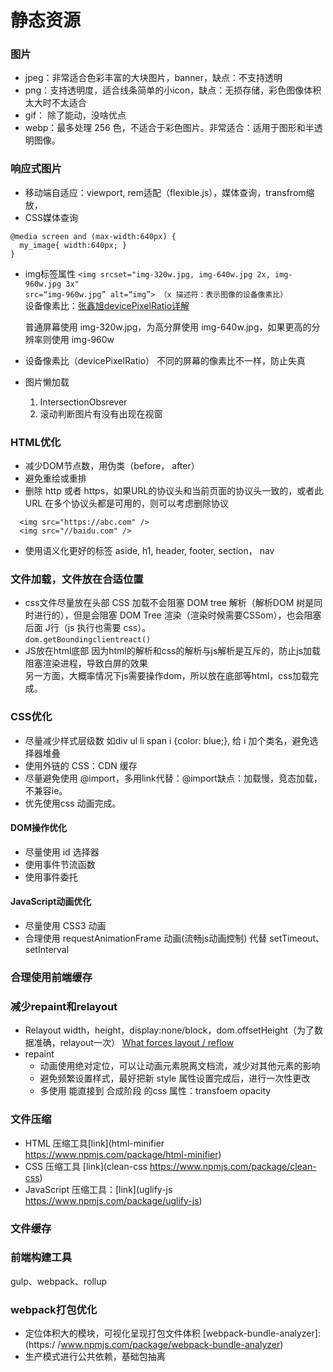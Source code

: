 # 静态资源

### 图片
  - jpeg：非常适合色彩丰富的大块图片，banner，缺点：不支持透明      
  - png：支持透明度，适合线条简单的小icon，缺点：无损存储，彩色图像体积太大时不太适合
  - gif： 除了能动，没啥优点
  - webp：最多处理 256 色，不适合于彩色图片。非常适合：适用于图形和半透明图像。

### 响应式图片
  - 移动端自适应：viewport, rem适配（flexible.js），媒体查询，transfrom缩放，
  - CSS媒体查询
  ```
  @media screen and (max-width:640px) {
    my_image{ width:640px; }
  } 
  ```
  - img标签属性
    `<img srcset="img-320w.jpg, img-640w.jpg 2x, img-960w.jpg 3x"`    
    `src=“img-960w.jpg” alt=“img”> （x 描述符：表示图像的设备像素比）`      
    设备像素比：[张鑫旭devicePixelRatio详解](https://www.zhangxinxu.com/wordpress/2012/08/window-devicepixelratio/) 

    普通屏幕使用 img-320w.jpg，为高分屏使用 img-640w.jpg，如果更高的分辨率则使用  img-960w    

  - 设备像素比（devicePixelRatio）
    不同的屏幕的像素比不一样，防止失真        

  - 图片懒加载
    1. IntersectionObsrever     
    2. 滚动判断图片有没有出现在视窗     

### HTML优化

  - 减少DOM节点数，用伪类（before， after）   
  - 避免重绘或重排      
  - 删除 http 或者 https，如果URL的协议头和当前页面的协议头一致的，或者此URL 在多个协议头都是可用的，则可以考虑删除协议
  ```
    <img src="https://abc.com" />
    <img src="//baidu.com" />   
  ```
  - 使用语义化更好的标签
     aside, h1, header, footer, section， nav

### 文件加载，文件放在合适位置

  - css文件尽量放在头部
     CSS 加载不会阻塞 DOM tree 解析（解析DOM 树是同时进行的），但是会阻塞 DOM Tree 渲染（渲染时候需要CSSom），也会阻塞后面 J行（js 执行也需要 css）。       
    `dom.getBoundingclientreact()`
  - JS放在html底部
    因为html的解析和css的解析与js解析是互斥的，防止js加载阻塞渲染进程，导致白屏的效果             
    另一方面，大概率情况下js需要操作dom，所以放在底部等html，css加载完成。        

### CSS优化
  - 尽量减少样式层级数
    如div ul li span i {color: blue;}, 给 i 加个类名，避免选择器堆叠        
  - 使用外链的 CSS：CDN 缓存
  - 尽量避免使用 @import，多用link代替：@import缺点：加载慢，竞态加载，不兼容ie。
  - 优先使用css 动画完成。


#### DOM操作优化
- 尽量使用 id 选择器
- 使用事件节流函数
- 使用事件委托

#### JavaScript动画优化
- 尽量使用 CSS3 动画
- 合理使用 requestAnimationFrame 动画(流畅js动画控制) 代替 setTimeout、setInterval

### 合理使用前端缓存

### 减少repaint和relayout
  - Relayout
    width，height，display:none/block，dom.offsetHeight（为了数据准确，relayout一次）
    [What forces layout / reflow](https://gist.github.com/paulirish/5d52fb081b3570c81e3a)
  - repaint
    - 动画使用绝对定位，可以让动画元素脱离文档流，减少对其他元素的影响
    - 避免频繁设置样式，最好把新 style 属性设置完成后，进行一次性更改
    - 多使用 能直接到 合成阶段 的css 属性：transfoem opacity


### 文件压缩
  - HTML 压缩工具[link](html-minifier https://www.npmjs.com/package/html-minifier)
  - CSS 压缩工具 [link](clean-css https://www.npmjs.com/package/clean-css)
  - JavaScript 压缩工具：[link](uglify-js https://www.npmjs.com/package/uglify-js)

### 文件缓存

### 前端构建工具
gulp、webpack、rollup

### webpack打包优化
- 定位体积大的模块，可视化呈现打包文件体积
    [webpack-bundle-analyzer]: (https:/ /www.npmjs.com/package/webpack-bundle-analyzer)
- 生产模式进行公共依赖，基础包抽离

